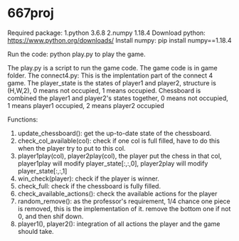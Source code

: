 # 667proj
Required package: 
1.python 3.6.8
2.numpy 1.18.4
Download python:
https://www.python.org/downloads/
Install numpy:
pip install numpy==1.18.4

Run the code: 
python play.py to play the game.

The play.py is a script to run the game code. The game code is in game folder.
The connect4.py:
This is the implentation part of the connect 4 game. 
The player_state is the states of player1 and player2, structure is (H,W,2), 0 means not occupied, 1 means occupied.
Chessboard is combined the player1 and player2's states together, 0 means not occupied, 1 means player1 occupied, 2 means player2 occupied

Functions:
1. update_chessboard(): get the up-to-date state of the chessboard.
2. check_col_available(col): check if one col is full filled, have to do this when the player try to put to this col.
3. player1play(col), player2play(col), the player put the chess in that col, player1play will modify player_state[:,:,0], player2play will modify player_state[:,:,1]
4. win_check(player): check if the player is winner.
5. check_full: check if the chessboard is fully filled.
6. check_available_actions(): check the available actions for the player
7. random_remove(): as the professor's requirement, 1/4 chance one piece is removed, this is the implementation of it. remove the bottom one if not 0, and then shif down.
6. player1(), player2(): integration of all actions the player and the game should take.
